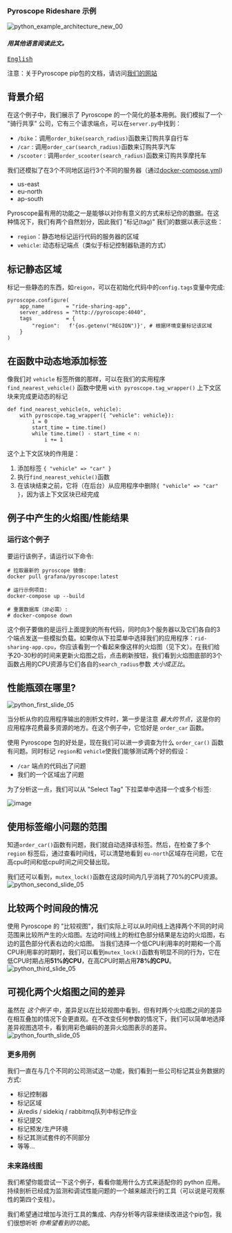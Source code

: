 ### Pyroscope Rideshare 示例
![python_example_architecture_new_00](https://user-images.githubusercontent.com/23323466/173369382-267af200-6126-4bd0-8607-a933e8400dbb.gif)

#### _用其他语言阅读此文。_
<kbd>[English](README.md)</kbd>

注意：关于Pyroscope pip包的文档，请访问[我们的网站](https://pyroscope.io/docs/python/)
## 背景介绍

在这个例子中，我们展示了 Pyroscope 的一个简化的基本用例。我们模拟了一个 "骑行共享" 公司，它有三个请求端点，可以在`server.py`中找到：
- `/bike`：调用`order_bike(search_radius)`函数来订购共享自行车
- `/car` : 调用`order_car(search_radius)`函数来订购共享汽车
- `/scooter` : 调用`order_scooter(search_radius)`函数来订购共享摩托车

我们还模拟了在3个不同地区运行3个不同的服务器（通过[docker-compose.yml](https://github.com/pyroscope-io/pyroscope/blob/main/examples/python/docker-compose.yml))
- us-east
- eu-north
- ap-south


Pyroscope最有用的功能之一是能够以对你有意义的方式来标记你的数据。在这种情况下，我们有两个自然划分，因此我们 "标记(tag)" 我们的数据以表示这些：
- `region`：静态地标记运行代码的服务器的区域
- `vehicle`: 动态标记端点（类似于标记控制器轨道的方式）

## 标记静态区域
标记一些静态的东西，如`reigon`，可以在初始化代码中的`config.tags`变量中完成:
```
pyroscope.configure(
    app_name       = "ride-sharing-app",
    server_address = "http://pyroscope:4040",
    tags           = {
        "region":   f'{os.getenv("REGION")}', # 根据环境变量标记该区域
    }
)
```

## 在函数中动态地添加标签
像我们对 `vehicle` 标签所做的那样，可以在我们的实用程序 `find_nearest_vehicle()` 函数中使用 `with pyroscope.tag_wrapper()` 上下文区块来完成更动态的标记
```
def find_nearest_vehicle(n, vehicle):
    with pyroscope.tag_wrapper({ "vehicle": vehicle}):
        i = 0
        start_time = time.time()
        while time.time() - start_time < n:
            i += 1
```
这个上下文区块的作用是：
1. 添加标签 `{ "vehicle" => "car" }`
2. 执行`find_nearest_vehicle()`函数
3. 在该块结束之前，它将（在后台）从应用程序中删除`{ "vehicle" => "car" }`，因为该上下文区块已经完成

## 例子中产生的火焰图/性能结果
### 运行这个例子
要运行该例子，请运行以下命令:
```
# 拉取最新的 pyroscope 镜像:
docker pull grafana/pyroscope:latest

# 运行示例项目:
docker-compose up --build

# 重置数据库（非必需）:
# docker-compose down
```


这个例子要做的是运行上面提到的所有代码，同时向3个服务器以及它们各自的3个端点发送一些模拟负载。如果你从下拉菜单中选择我们的应用程序：`rid-sharing-app.cpu`，你应该看到一个看起来像这样的火焰图（见下文）。在我们给予20-30秒的时间来更新火焰图之后，点击刷新按钮，我们看到火焰图底部的3个函数占用的CPU资源与它们各自的`search_radius`参数 _大小成正比_。
## 性能瓶颈在哪里?
![python_first_slide_05](https://user-images.githubusercontent.com/23323466/135881284-c75a5b65-6151-44fb-a459-c1f9559cb51a.jpg)

当分析从你的应用程序输出的剖析文件时，第一步是注意 _最大的节点_，这是你的应用程序花费最多资源的地方。在这个例子中，它恰好是 `order_car` 函数。

使用 Pyroscope 包的好处是，现在我们可以进一步调查为什么 `order_car()` 函数有问题。同时标记 `region`和 `vehicle`使我们能够测试两个好的假设：
- `/car` 端点的代码出了问题
- 我们的一个区域出了问题

为了分析这一点，我们可以从 "Select Tag" 下拉菜单中选择一个或多个标签:

![image](https://user-images.githubusercontent.com/23323466/135525308-b81e87b0-6ffb-4ef0-a6bf-3338483d0fc4.png)

## 使用标签缩小问题的范围
知道`order_car()`函数有问题，我们就自动选择该标签。然后，在检查了多个 `region` 标签后，通过查看时间线，可以清楚地看到 `eu-north`区域存在问题，它在高cpu时间和低cpu时间之间交替出现。

我们还可以看到，`mutex_lock()`函数在这段时间内几乎消耗了70%的CPU资源。
![python_second_slide_05](https://user-images.githubusercontent.com/23323466/135805908-ae9a1650-51fc-457a-8c47-0b56e8538b08.jpg)

## 比较两个时间段的情况
使用 Pyroscope 的 "比较视图"，我们实际上可以从时间线上选择两个不同的时间范围来比较所产生的火焰图。左边时间线上的粉红色部分结果是左边的火焰图，右边的蓝色部分代表右边的火焰图。
当我们选择一个低CPU利用率的时期和一个高CPU利用率的时期时，我们可以看到`mutex_lock()`函数有明显不同的行为，它在低CPU时期占用**51%的CPU**，在高CPU时期占用**78%的CPU**。
![python_third_slide_05](https://user-images.githubusercontent.com/23323466/135805969-55fdee40-fe0c-412d-9ec0-0bbc6a748ed4.jpg)

## 可视化两个火焰图之间的差异
虽然在 _这个例子_ 中，差异足以在比较视图中看到，但有时两个火焰图之间的差异在相互叠加的情况下会更直观。在不改变任何参数的情况下，我们可以简单地选择差异视图选项卡，看到用彩色编码的差异火焰图表示的差异。
![python_fourth_slide_05](https://user-images.githubusercontent.com/23323466/135805986-594ffa3b-e735-4f91-875d-4f76fdff2b60.jpg)

### 更多用例
我们一直在与几个不同的公司测试这一功能，我们看到一些公司标记其业务数据的方式:
- 标记控制器
- 标记区域
- 从redis / sidekiq / rabbitmq队列中标记作业
- 标记提交
- 标记预发/生产环境
- 标记其测试套件的不同部分
- 等等...

### 未来路线图
我们希望你能尝试一下这个例子，看看你能用什么方式来适配你的 python 应用。持续剖析已经成为监测和调试性能问题的一个越来越流行的工具（可以说是可观察性的第四个支柱）。

我们希望通过增加与流行工具的集成、内存分析等内容来继续改进这个pip包，我们很想听听 _你希望看到的功能_。
